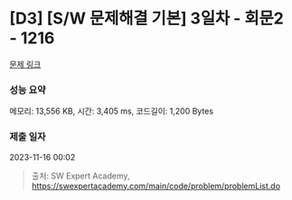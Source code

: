 # [D3] [S/W 문제해결 기본] 3일차 - 회문2 - 1216 

[문제 링크](https://swexpertacademy.com/main/code/problem/problemDetail.do?contestProbId=AV14Rq5aABUCFAYi) 

### 성능 요약

메모리: 13,556 KB, 시간: 3,405 ms, 코드길이: 1,200 Bytes

### 제출 일자

2023-11-16 00:02



> 출처: SW Expert Academy, https://swexpertacademy.com/main/code/problem/problemList.do